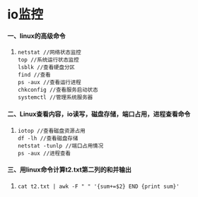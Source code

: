 # io监控



#### 一、linux的高级命令

1. ```shell
   netstat //网络状态监控
   top //系统运行状态监控
   lsblk //查看硬盘分区
   find //查看
   ps -aux //查看运行进程
   chkconfig //查看服务启动状态
   systemctl //管理系统服务器
   ```

#### 二、Linux查看内容，io读写，磁盘存储，端口占用，进程查看命令

1. ```shell
   iotop //查看磁盘资源占用
   df -lh //查看磁盘存储
   netstat -tunlp //端口占用情况
   ps -aux //进程查看
   ```

#### 三、用linux命令计算t2.txt第二列的和并输出

1. ```shell
   cat t2.txt | awk -F " " '{sum+=$2} END {print sum}' 
   ```

   

